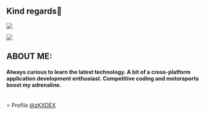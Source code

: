 ## Kind regards🙏

[![](https://img.shields.io/badge/Gmail-deiividdlk@gmail.com-red)](mailto:deiividdlk@gmail.com)
<!-- [![](https://img.shields.io/badge/Telegram-%zKXDEX-blue)](https://t.me/zKXDEX) -->

![](https://media.discordapp.net/attachments/826854081989050401/959757869740343356/ReadmeGit.png)

## ABOUT ME: 

#### Always curious to learn the latest technology. A bit of a cross-platform application development enthusiast. Competitive coding and motorsports boost my adrenaline. <br><br>

⭐️ Profile [@zKXDEX](https://github.com/zKXDEX)
